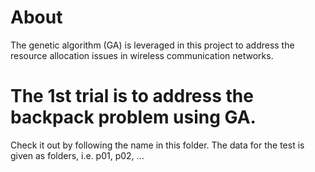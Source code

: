 # About
The genetic algorithm (GA) is leveraged in this project to address the resource allocation issues in wireless communication networks.

# The 1st trial is to address the backpack problem using GA.
Check it out by following the name in this folder. The data for the test is given as folders, i.e. p01, p02, ...
